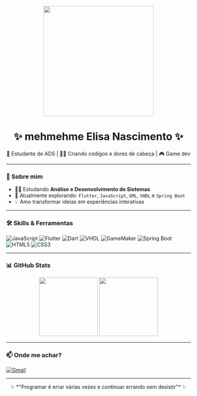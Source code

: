 <div align="center">
  <img src="https://i.pinimg.com/originals/f0/f0/d9/f0f0d932d6e39c7af5aa305cbd8da735.gif" width="300"/>
  
  <h1 align="center">✨ mehmehme Elisa Nascimento ✨</h1>
  <p>🚀 Estudante de ADS | 👩‍💻 Criando códigos e dores de cabeça | 🎮 Game dev</p>
</div>

---

### 🧠 Sobre mim

- 👩‍💻 Estudando **Análise e Desenvolvimento de Sistemas**
- 🌱 Atualmente explorando: `Flutter`, `JavaScript`, `GML`, `VHDL` e `Spring Boot`
- 💡 Amo transformar ideias em experiências interativas

---

### 🛠️ Skills & Ferramentas

![JavaScript](https://img.shields.io/badge/-JavaScript-F7DF1E?style=flat&logo=javascript&logoColor=black)
![Flutter](https://img.shields.io/badge/-Flutter-02569B?style=flat&logo=flutter&logoColor=white)
![Dart](https://img.shields.io/badge/-Dart-0175C2?style=flat&logo=dart&logoColor=white)
![VHDL](https://img.shields.io/badge/-VHDL-blueviolet?style=flat)
![GameMaker](https://img.shields.io/badge/-GameMaker-000000?style=flat&logo=yoyogames&logoColor=white)
![Spring Boot](https://img.shields.io/badge/-Spring%20Boot-6DB33F?style=flat&logo=spring-boot&logoColor=white)
![HTML5](https://img.shields.io/badge/-HTML5-E34F26?style=flat&logo=html5&logoColor=white)
![CSS3](https://img.shields.io/badge/-CSS3-1572B6?style=flat&logo=css3&logoColor=white)

---

### 📊 GitHub Stats

<div align="center">
  <img height="160em" src="https://github-readme-stats.vercel.app/api?username=mehmehme&show_icons=true&theme=tokyonight" />
  <img height="160em" src="https://github-readme-stats.vercel.app/api/top-langs/?username=mehmehme&layout=compact&theme=tokyonight" />
</div>

---

### 📫 Onde me achar?

[![Gmail](https://img.shields.io/badge/-Email-red?style=flat&logo=gmail&logoColor=white)](mailto:gachalisa2020@gmail.com)

---

<div align="center">
  ✨ *"Programar é errar várias vezes e continuar errando sem desistir"* ✨  
</div>
